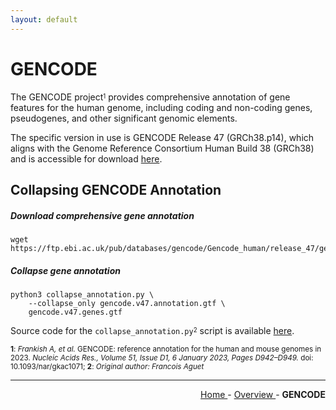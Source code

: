 ```yaml
---
layout: default
---
```

# GENCODE

The GENCODE project<sup><sub>1</sub></sup> provides comprehensive annotation of gene features for the human genome, including coding and non-coding genes, pseudogenes, and other significant genomic elements.

The specific version in use is GENCODE Release 47 (GRCh38.p14), which aligns with the Genome Reference Consortium Human Build 38 (GRCh38) and is accessible for download [here](https://www.gencodegenes.org/human/release_47.html).

## Collapsing GENCODE Annotation

##### Download comprehensive gene annotation

```text
wget https://ftp.ebi.ac.uk/pub/databases/gencode/Gencode_human/release_47/gencode.v47.annotation.gtf.gz
```

##### Collapse gene annotation

```text
python3 collapse_annotation.py \
    --collapse_only gencode.v47.annotation.gtf \
    gencode.v47.genes.gtf
```

Source code for the ``collapse_annotation.py``<sup><sub>2</sub></sup> script is available [here](https://github.com/smaht-dac/rnaseq-pipelines/blob/main/preprocessing/collapse_annotation.py).

<sub><b>1</b>: *Frankish A, et al.* GENCODE: reference annotation for the human and mouse genomes in 2023. *Nucleic Acids Res., Volume 51, Issue D1, 6 January 2023, Pages D942–D949.* doi: 10.1093/nar/gkac1071; <b>2</b>: *Original author: Francois Aguet*</sub>

---

<!-- This section relies on the html links generated by GitHub Pages 
and will not render correctly in Markdown -->
<div style="text-align: right">
    <a href="/"> Home </a> -
    <a href="0_Overview.html"> Overview </a> -
    <a> <b> GENCODE </b> </a>
</div>
